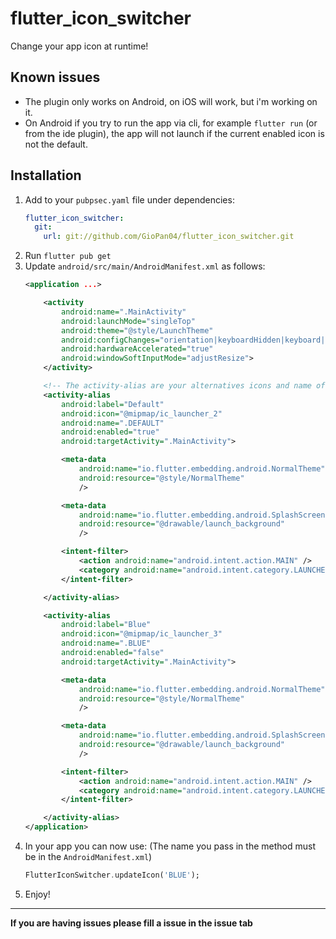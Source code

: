 # **flutter_icon_switcher**

Change your app icon at runtime!

## Known issues
* The plugin only works on Android, on iOS will work, but i'm working on it.
* On Android if you try to run the app via cli, for example `flutter run` (or from the ide plugin), the app will not launch if the current enabled icon is not the default.

## Installation
1. Add to your `pubpsec.yaml` file under dependencies:
    ```yaml
    flutter_icon_switcher:
      git:
        url: git://github.com/GioPan04/flutter_icon_switcher.git
    ```
2. Run `flutter pub get`
3. Update `android/src/main/AndroidManifest.xml` as follows:
    ```xml
    <application ...>

        <activity
            android:name=".MainActivity"
            android:launchMode="singleTop"
            android:theme="@style/LaunchTheme"
            android:configChanges="orientation|keyboardHidden|keyboard|screenSize|smallestScreenSize|locale|layoutDirection|fontScale|screenLayout|density|uiMode"
            android:hardwareAccelerated="true"
            android:windowSoftInputMode="adjustResize">
        </activity>

        <!-- The activity-alias are your alternatives icons and name of your app, the default one must be enabled (and the others disabled) and the name must be ".DEFAULT". All the names of your activity-alias' name must begin with a dot. -->
        <activity-alias
            android:label="Default"
            android:icon="@mipmap/ic_launcher_2"
            android:name=".DEFAULT"
            android:enabled="true"
            android:targetActivity=".MainActivity">

            <meta-data
                android:name="io.flutter.embedding.android.NormalTheme"
                android:resource="@style/NormalTheme"
                />

            <meta-data
                android:name="io.flutter.embedding.android.SplashScreenDrawable"
                android:resource="@drawable/launch_background"
                />

            <intent-filter>
                <action android:name="android.intent.action.MAIN" />
                <category android:name="android.intent.category.LAUNCHER" />
            </intent-filter>

        </activity-alias>

        <activity-alias
            android:label="Blue"
            android:icon="@mipmap/ic_launcher_3"
            android:name=".BLUE"
            android:enabled="false"
            android:targetActivity=".MainActivity">

            <meta-data
                android:name="io.flutter.embedding.android.NormalTheme"
                android:resource="@style/NormalTheme"
                />

            <meta-data
                android:name="io.flutter.embedding.android.SplashScreenDrawable"
                android:resource="@drawable/launch_background"
                />

            <intent-filter>
                <action android:name="android.intent.action.MAIN" />
                <category android:name="android.intent.category.LAUNCHER" />
            </intent-filter>

        </activity-alias>
    </application>
    ```
4. In your app you can now use:
    (The name you pass in the method must be in the `AndroidManifest.xml`)
    ```dart
    FlutterIconSwitcher.updateIcon('BLUE');
    ```
5. Enjoy!
---
**If you are having issues please fill a issue in the issue tab**